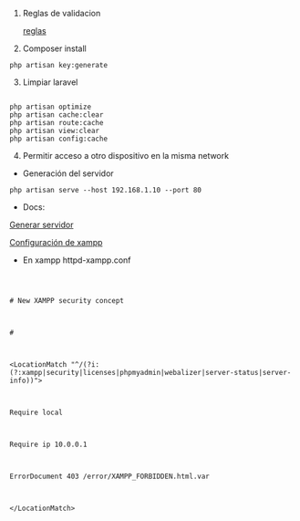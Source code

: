 1. Reglas de validacion

  

    [reglas](https://laravel.com/docs/5.8/validation#form-request-validation)

  

  

2. Composer install

  

```php artisan key:generate```

  

  

3. Limpiar laravel

  

```

php artisan optimize
php artisan cache:clear
php artisan route:cache
php artisan view:clear
php artisan config:cache

```

  

4. Permitir acceso a otro dispositivo en la misma network

  

  

* Generación del servidor

  

``` php artisan serve --host 192.168.1.10 --port 80 ```

  

* Docs:

  

[Generar servidor](https://laracasts.com/discuss/channels/general-discussion/access-my-laravel-site-on-another-computer-on-the-same-network)

  

  

[Configuración de xampp](https://www.devside.net/wamp-server/accessing-websites-on-a-local-network-lan-web-server)

  
  

* En xampp httpd-xampp.conf

  

```

  

# New XAMPP security concept

  

#

  

<LocationMatch "^/(?i:(?:xampp|security|licenses|phpmyadmin|webalizer|server-status|server-info))">

  

Require local

  

Require ip 10.0.0.1

  

ErrorDocument 403 /error/XAMPP_FORBIDDEN.html.var

  

</LocationMatch>

  

```